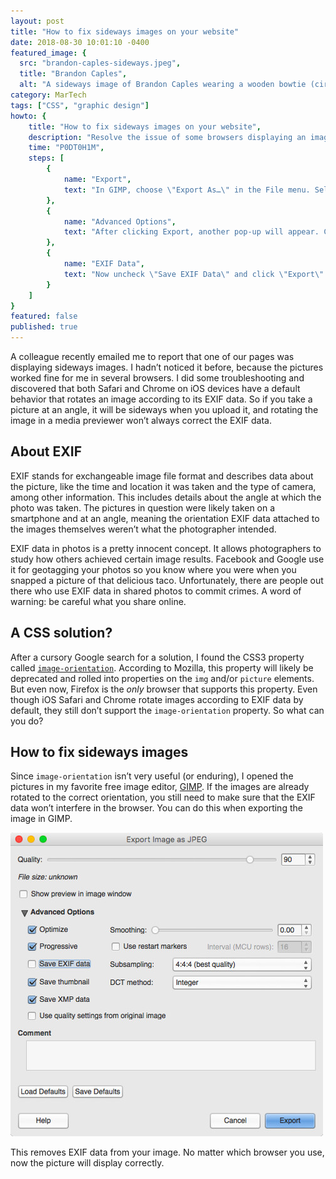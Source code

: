 ```yaml
---
layout: post
title: "How to fix sideways images on your website"
date: 2018-08-30 10:01:10 -0400
featured_image: {
  src: "brandon-caples-sideways.jpeg",
  title: "Brandon Caples",
  alt: "A sideways image of Brandon Caples wearing a wooden bowtie (circa 2013)" }
category: MarTech
tags: ["CSS", "graphic design"]
howto: {
	title: "How to fix sideways images on your website",
	description: "Resolve the issue of some browsers displaying an image sideways or upside down.",
	time: "P0DT0H1M",
	steps: [
		{
			name: "Export",
			text: "In GIMP, choose \"Export As…\" in the File menu. Select your options, then click \"Export\"."
		},
		{
			name: "Advanced Options",
			text: "After clicking Export, another pop-up will appear. Click on \"Advanced Options\" for a dropdown of additional export options."
		},
		{
			name: "EXIF Data",
			text: "Now uncheck \"Save EXIF Data\" and click \"Export\"."
		}
	]
}
featured: false
published: true
---
```


A colleague recently emailed me to report that one of our pages was displaying sideways images. I hadn’t noticed it before, because the pictures worked fine for me in several browsers. I did some troubleshooting and discovered that both Safari and Chrome on iOS devices have a default behavior that rotates an image according to its EXIF data. So if you take a picture at an angle, it will be sideways when you upload it, and rotating the image in a media previewer won’t always correct the EXIF data.

## About EXIF

EXIF stands for exchangeable image file format and describes data about the picture, like the time and location it was taken and the type of camera, among other information. This includes details about the angle at which the photo was taken. The pictures in question were likely taken on a smartphone and at an angle, meaning the orientation EXIF data attached to the images themselves weren’t what the photographer intended.

EXIF data in photos is a pretty innocent concept. It allows photographers to study how others achieved certain image results. Facebook and Google use it for geotagging your photos so you know where you were when you snapped a picture of that delicious taco. Unfortunately, there are people out there who use EXIF data in shared photos to commit crimes. A word of warning: be careful what you share online.

## A CSS solution?

After a cursory Google search for a solution, I found the CSS3 property called [`image-orientation`](https://developer.mozilla.org/en-US/docs/Web/CSS/image-orientation). According to Mozilla, this property will likely be deprecated and rolled into properties on the `img` and/or `picture` elements. But even now, Firefox is the _only_ browser that supports this property. Even though iOS Safari and Chrome rotate images according to EXIF data by default, they still don’t support the `image-orientation` property. So what can you do?

## How to fix sideways images

Since `image-orientation` isn’t very useful (or enduring), I opened the pictures in my favorite free image editor, [GIMP](https://www.gimp.org/). If the images are already rotated to the correct orientation, you still need to make sure that the EXIF data won’t interfere in the browser. You can do this when exporting the image in GIMP.

<img src="/assets/img/martech/save-exif-data.jpeg" alt="How to save an image without EXIF data in GIMP" class="shadow">

This removes EXIF data from your image. No matter which browser you use, now the picture will display correctly.